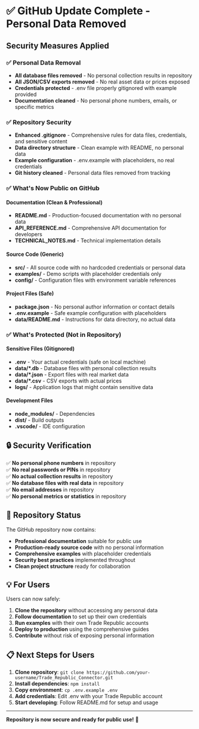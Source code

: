 # ✅ GitHub Update Complete - Personal Data Removed

## Security Measures Applied

### ✅ Personal Data Removal
- **All database files removed** - No personal collection results in repository
- **All JSON/CSV exports removed** - No real asset data or prices exposed
- **Credentials protected** - .env file properly gitignored with example provided
- **Documentation cleaned** - No personal phone numbers, emails, or specific metrics

### ✅ Repository Security
- **Enhanced .gitignore** - Comprehensive rules for data files, credentials, and sensitive content
- **Data directory structure** - Clean example with README, no personal data
- **Example configuration** - .env.example with placeholders, no real credentials
- **Git history cleaned** - Personal data files removed from tracking

### ✅ What's Now Public on GitHub

#### Documentation (Clean & Professional)
- **README.md** - Production-focused documentation with no personal data
- **API_REFERENCE.md** - Comprehensive API documentation for developers
- **TECHNICAL_NOTES.md** - Technical implementation details

#### Source Code (Generic)
- **src/** - All source code with no hardcoded credentials or personal data
- **examples/** - Demo scripts with placeholder credentials only
- **config/** - Configuration files with environment variable references

#### Project Files (Safe)
- **package.json** - No personal author information or contact details
- **.env.example** - Safe example configuration with placeholders
- **data/README.md** - Instructions for data directory, no actual data

### ✅ What's Protected (Not in Repository)

#### Sensitive Files (Gitignored)
- **.env** - Your actual credentials (safe on local machine)
- **data/*.db** - Database files with personal collection results
- **data/*.json** - Export files with real market data
- **data/*.csv** - CSV exports with actual prices
- **logs/** - Application logs that might contain sensitive data

#### Development Files
- **node_modules/** - Dependencies
- **dist/** - Build outputs
- **.vscode/** - IDE configuration

## 🔒 Security Verification

✅ **No personal phone numbers** in repository  
✅ **No real passwords or PINs** in repository  
✅ **No actual collection results** in repository  
✅ **No database files with real data** in repository  
✅ **No email addresses** in repository  
✅ **No personal metrics or statistics** in repository  

## 🚀 Repository Status

The GitHub repository now contains:
- **Professional documentation** suitable for public use
- **Production-ready source code** with no personal information
- **Comprehensive examples** with placeholder credentials
- **Security best practices** implemented throughout
- **Clean project structure** ready for collaboration

## 💡 For Users

Users can now safely:
1. **Clone the repository** without accessing any personal data
2. **Follow documentation** to set up their own credentials
3. **Run examples** with their own Trade Republic accounts
4. **Deploy to production** using the comprehensive guides
5. **Contribute** without risk of exposing personal information

## 📋 Next Steps for Users

1. **Clone repository**: `git clone https://github.com/your-username/Trade_Republic_Connector.git`
2. **Install dependencies**: `npm install`
3. **Copy environment**: `cp .env.example .env`
4. **Add credentials**: Edit .env with your Trade Republic account
5. **Start developing**: Follow README.md for setup and usage

---

**Repository is now secure and ready for public use!** 🎉
